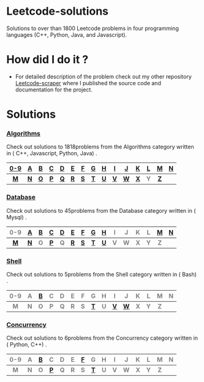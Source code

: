 # Leetcode-solutions
Solutions to over than 1800 Leetcode problems in four programming languages (C++, Python, Java, and Javascript).
# How did I do it ? #
  - For detailed description of the problem check out my other repository [Leetcode-scraper](https://github.com/AnasImloul/Leetcode-solutions/) where I published the source code and documentation for the project.
# Solutions
### [Algorithms](./algorithms/#algorithms-solutions) ###
Check out solutions to 1818problems from the Algorithms category written in ( C++, Javascript, Python, Java) . 

|[0-9](./0-9/#algorithms-solutions)|[A](./A/#algorithms-solutions)|[B](./B/#algorithms-solutions)|[C](./C/#algorithms-solutions)|[D](./D/#algorithms-solutions)|[E](./E/#algorithms-solutions)|[F](./F/#algorithms-solutions)|[G](./G/#algorithms-solutions)|[H](./H/#algorithms-solutions)|[I](./I/#algorithms-solutions)|[J](./J/#algorithms-solutions)|[K](./K/#algorithms-solutions)|[L](./L/#algorithms-solutions)|[M](./M/#algorithms-solutions)|[N](./N/#algorithms-solutions)|
|:--------------------------------:|:----------------------------:|:----------------------------:|:----------------------------:|:----------------------------:|:----------------------------:|:----------------------------:|:----------------------------:|:----------------------------:|:----------------------------:|:----------------------------:|:----------------------------:|:----------------------------:|:----------------------------:|:----------------------------:|
|**[M](./M/#algorithms-solutions)**|**[N](./N/#algorithms-solutions)**|**[O](./O/#algorithms-solutions)**|**[P](./P/#algorithms-solutions)**|**[Q](./Q/#algorithms-solutions)**|**[R](./R/#algorithms-solutions)**|**[S](./S/#algorithms-solutions)**|**[T](./T/#algorithms-solutions)**|**[U](./U/#algorithms-solutions)**|**[V](./V/#algorithms-solutions)**|**[W](./W/#algorithms-solutions)**|**[X](./X/#algorithms-solutions)**|**<span style='color:grey'>  Y  </span>**|**[Z](./Z/#algorithms-solutions)**|
### [Database](./database/#database-solutions) ###
Check out solutions to 45problems from the Database category written in ( Mysql) . 

|<span style='color:grey'>  0-9 </span>|[A](./A/#database-solutions)|[B](./B/#database-solutions)|[C](./C/#database-solutions)|[D](./D/#database-solutions)|[E](./E/#database-solutions)|[F](./F/#database-solutions)|[G](./G/#database-solutions)|[H](./H/#database-solutions)|<span style='color:grey'>  I </span>|<span style='color:grey'>  J </span>|<span style='color:grey'>  K </span>|<span style='color:grey'>  L </span>|[M](./M/#database-solutions)|[N](./N/#database-solutions)|
|:------------------------------------:|:--------------------------:|:--------------------------:|:--------------------------:|:--------------------------:|:--------------------------:|:--------------------------:|:--------------------------:|:--------------------------:|:----------------------------------:|:----------------------------------:|:----------------------------------:|:----------------------------------:|:--------------------------:|:--------------------------:|
|**[M](./M/#database-solutions)**|**[N](./N/#database-solutions)**|**<span style='color:grey'>  O  </span>**|**[P](./P/#database-solutions)**|**<span style='color:grey'>  Q  </span>**|**[R](./R/#database-solutions)**|**[S](./S/#database-solutions)**|**[T](./T/#database-solutions)**|**[U](./U/#database-solutions)**|**<span style='color:grey'>  V  </span>**|**<span style='color:grey'>  W  </span>**|**<span style='color:grey'>  X  </span>**|**<span style='color:grey'>  Y  </span>**|**<span style='color:grey'>  Z  </span>**|
### [Shell](./shell/#shell-solutions) ###
Check out solutions to 5problems from the Shell category written in ( Bash) . 

|<span style='color:grey'>  0-9 </span>|<span style='color:grey'>  A </span>|[B](./B/#shell-solutions)|<span style='color:grey'>  C </span>|<span style='color:grey'>  D </span>|<span style='color:grey'>  E </span>|<span style='color:grey'>  F </span>|<span style='color:grey'>  G </span>|<span style='color:grey'>  H </span>|<span style='color:grey'>  I </span>|<span style='color:grey'>  J </span>|<span style='color:grey'>  K </span>|<span style='color:grey'>  L </span>|<span style='color:grey'>  M </span>|<span style='color:grey'>  N </span>|
|:------------------------------------:|:----------------------------------:|:-----------------------:|:----------------------------------:|:----------------------------------:|:----------------------------------:|:----------------------------------:|:----------------------------------:|:----------------------------------:|:----------------------------------:|:----------------------------------:|:----------------------------------:|:----------------------------------:|:----------------------------------:|:----------------------------------:|
|**<span style='color:grey'>  M  </span>**|**<span style='color:grey'>  N  </span>**|**<span style='color:grey'>  O  </span>**|**<span style='color:grey'>  P  </span>**|**<span style='color:grey'>  Q  </span>**|**<span style='color:grey'>  R  </span>**|**<span style='color:grey'>  S  </span>**|**[T](./T/#shell-solutions)**|**<span style='color:grey'>  U  </span>**|**[V](./V/#shell-solutions)**|**[W](./W/#shell-solutions)**|**<span style='color:grey'>  X  </span>**|**<span style='color:grey'>  Y  </span>**|**<span style='color:grey'>  Z  </span>**|
### [Concurrency](./concurrency/#concurrency-solutions) ###
Check out solutions to 6problems from the Concurrency category written in ( Python, C++) . 

|<span style='color:grey'>  0-9 </span>|<span style='color:grey'>  A </span>|[B](./B/#concurrency-solutions)|<span style='color:grey'>  C </span>|<span style='color:grey'>  D </span>|<span style='color:grey'>  E </span>|[F](./F/#concurrency-solutions)|<span style='color:grey'>  G </span>|<span style='color:grey'>  H </span>|<span style='color:grey'>  I </span>|<span style='color:grey'>  J </span>|<span style='color:grey'>  K </span>|<span style='color:grey'>  L </span>|<span style='color:grey'>  M </span>|<span style='color:grey'>  N </span>|
|:------------------------------------:|:----------------------------------:|:-----------------------------:|:----------------------------------:|:----------------------------------:|:----------------------------------:|:-----------------------------:|:----------------------------------:|:----------------------------------:|:----------------------------------:|:----------------------------------:|:----------------------------------:|:----------------------------------:|:----------------------------------:|:----------------------------------:|
|**<span style='color:grey'>  M  </span>**|**<span style='color:grey'>  N  </span>**|**<span style='color:grey'>  O  </span>**|**[P](./P/#concurrency-solutions)**|**<span style='color:grey'>  Q  </span>**|**<span style='color:grey'>  R  </span>**|**<span style='color:grey'>  S  </span>**|**[T](./T/#concurrency-solutions)**|**<span style='color:grey'>  U  </span>**|**<span style='color:grey'>  V  </span>**|**<span style='color:grey'>  W  </span>**|**<span style='color:grey'>  X  </span>**|**<span style='color:grey'>  Y  </span>**|**<span style='color:grey'>  Z  </span>**|
